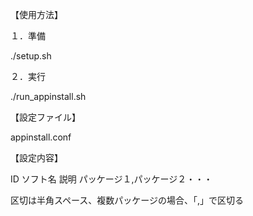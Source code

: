 【使用方法】

１．準備

./setup.sh
 
２．実行

./run_appinstall.sh

【設定ファイル】

appinstall.conf

【設定内容】

ID ソフト名 説明 パッケージ１,パッケージ２・・・

区切は半角スペース、複数パッケージの場合、「,」で区切る
